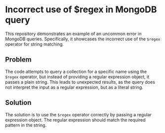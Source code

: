 # Incorrect use of $regex in MongoDB query
This repository demonstrates an example of an uncommon error in MongoDB queries. Specifically, it showcases the incorrect use of the `$regex` operator for string matching.

## Problem
The code attempts to query a collection for a specific name using the `$regex` operator, but instead of providing a regular expression object, it passes a plain string. This leads to unexpected results, as the query does not interpret the input as a regular expression, but as a literal string.

## Solution
The solution is to use the `$regex` operator correctly by passing a regular expression object. The regular expression should match the required pattern in the string.